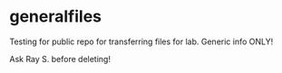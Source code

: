 # generalfiles
Testing for public repo for transferring files for lab. Generic info ONLY!

Ask Ray S. before deleting!
